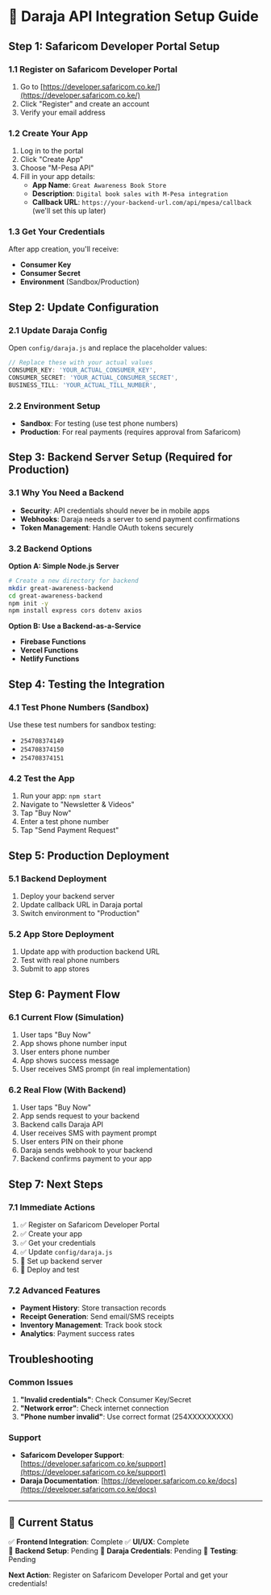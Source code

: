 # 🚀 Daraja API Integration Setup Guide

## **Step 1: Safaricom Developer Portal Setup**

### 1.1 Register on Safaricom Developer Portal
1. Go to [https://developer.safaricom.co.ke/](https://developer.safaricom.co.ke/)
2. Click "Register" and create an account
3. Verify your email address

### 1.2 Create Your App
1. Log in to the portal
2. Click "Create App"
3. Choose "M-Pesa API"
4. Fill in your app details:
   - **App Name**: `Great Awareness Book Store`
   - **Description**: `Digital book sales with M-Pesa integration`
   - **Callback URL**: `https://your-backend-url.com/api/mpesa/callback` (we'll set this up later)

### 1.3 Get Your Credentials
After app creation, you'll receive:
- **Consumer Key**
- **Consumer Secret**
- **Environment** (Sandbox/Production)

## **Step 2: Update Configuration**

### 2.1 Update Daraja Config
Open `config/daraja.js` and replace the placeholder values:

```javascript
// Replace these with your actual values
CONSUMER_KEY: 'YOUR_ACTUAL_CONSUMER_KEY',
CONSUMER_SECRET: 'YOUR_ACTUAL_CONSUMER_SECRET',
BUSINESS_TILL: 'YOUR_ACTUAL_TILL_NUMBER',
```

### 2.2 Environment Setup
- **Sandbox**: For testing (use test phone numbers)
- **Production**: For real payments (requires approval from Safaricom)

## **Step 3: Backend Server Setup (Required for Production)**

### 3.1 Why You Need a Backend
- **Security**: API credentials should never be in mobile apps
- **Webhooks**: Daraja needs a server to send payment confirmations
- **Token Management**: Handle OAuth tokens securely

### 3.2 Backend Options
**Option A: Simple Node.js Server**
```bash
# Create a new directory for backend
mkdir great-awareness-backend
cd great-awareness-backend
npm init -y
npm install express cors dotenv axios
```

**Option B: Use a Backend-as-a-Service**
- **Firebase Functions**
- **Vercel Functions**
- **Netlify Functions**

## **Step 4: Testing the Integration**

### 4.1 Test Phone Numbers (Sandbox)
Use these test numbers for sandbox testing:
- `254708374149`
- `254708374150`
- `254708374151`

### 4.2 Test the App
1. Run your app: `npm start`
2. Navigate to "Newsletter & Videos"
3. Tap "Buy Now"
4. Enter a test phone number
5. Tap "Send Payment Request"

## **Step 5: Production Deployment**

### 5.1 Backend Deployment
1. Deploy your backend server
2. Update callback URL in Daraja portal
3. Switch environment to "Production"

### 5.2 App Store Deployment
1. Update app with production backend URL
2. Test with real phone numbers
3. Submit to app stores

## **Step 6: Payment Flow**

### 6.1 Current Flow (Simulation)
1. User taps "Buy Now"
2. App shows phone number input
3. User enters phone number
4. App shows success message
5. User receives SMS prompt (in real implementation)

### 6.2 Real Flow (With Backend)
1. User taps "Buy Now"
2. App sends request to your backend
3. Backend calls Daraja API
4. User receives SMS with payment prompt
5. User enters PIN on their phone
6. Daraja sends webhook to your backend
7. Backend confirms payment to your app

## **Step 7: Next Steps**

### 7.1 Immediate Actions
1. ✅ Register on Safaricom Developer Portal
2. ✅ Create your app
3. ✅ Get your credentials
4. ✅ Update `config/daraja.js`
5. 🔄 Set up backend server
6. 🔄 Deploy and test

### 7.2 Advanced Features
- **Payment History**: Store transaction records
- **Receipt Generation**: Send email/SMS receipts
- **Inventory Management**: Track book stock
- **Analytics**: Payment success rates

## **Troubleshooting**

### Common Issues
1. **"Invalid credentials"**: Check Consumer Key/Secret
2. **"Network error"**: Check internet connection
3. **"Phone number invalid"**: Use correct format (254XXXXXXXXX)

### Support
- **Safaricom Developer Support**: [https://developer.safaricom.co.ke/support](https://developer.safaricom.co.ke/support)
- **Daraja Documentation**: [https://developer.safaricom.co.ke/docs](https://developer.safaricom.co.ke/docs)

---

## **🎯 Current Status**

✅ **Frontend Integration**: Complete
✅ **UI/UX**: Complete  
🔄 **Backend Setup**: Pending
🔄 **Daraja Credentials**: Pending
🔄 **Testing**: Pending

**Next Action**: Register on Safaricom Developer Portal and get your credentials!
